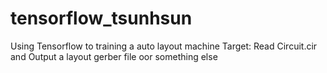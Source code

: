 # tensorflow_tsunhsun
Using Tensorflow to training a auto layout machine
Target: Read Circuit.cir and Output a layout gerber file oor something else

